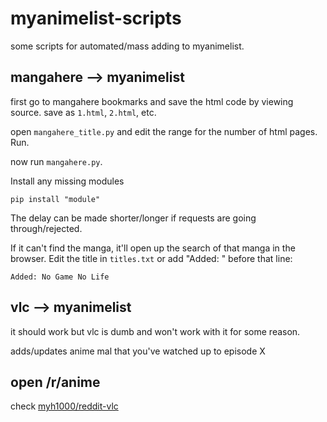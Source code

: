 # myanimelist-scripts

some scripts for automated/mass adding to myanimelist.

## mangahere --> myanimelist
first go to mangahere bookmarks and save the html code by viewing source. save as ```1.html```, ```2.html```, etc.

open ```mangahere_title.py``` and edit the range for the number of html pages. Run.

now run ```mangahere.py```.

Install any missing modules
```
pip install "module"
```

The delay can be made shorter/longer if requests are going through/rejected.

If it can't find the manga, it'll open up the search of that manga in the browser. Edit the title in ```titles.txt``` or add "Added: " before that line:
```
Added: No Game No Life
```

## vlc --> myanimelist
it should work but vlc is dumb and won't work with it for some reason.

adds/updates anime mal that you've watched up to episode X

## open /r/anime
check [myh1000/reddit-vlc](https://github.com/myh1000/reddit-vlc)
